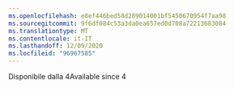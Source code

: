 ```yaml
---
ms.openlocfilehash: e8ef446bed58d289014001bf5450670954f7aa98
ms.sourcegitcommit: 9f6df084c53a3da0ea657ed0d708a72213683084
ms.translationtype: MT
ms.contentlocale: it-IT
ms.lasthandoff: 12/09/2020
ms.locfileid: "96967585"
---
```

<span data-ttu-id="785c9-101">Disponibile dalla 4</span><span class="sxs-lookup"><span data-stu-id="785c9-101">Available since 4</span></span>
